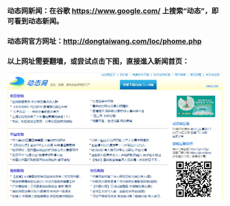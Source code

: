 ### 动态网新闻：在谷歌 https://www.google.com/ 上搜索“动态”，即可看到动态新闻。

### 动态网官方网址：http://dongtaiwang.com/loc/phome.php 

### 以上网址需要翻墙，或尝试点击下图，直接進入新闻首页：

<a href="https://a1.gddrry.gq/ccc/hao/585888"><img src="https://github.com/chengyuan98/up/blob/master/dtw20200407.jpg" />
